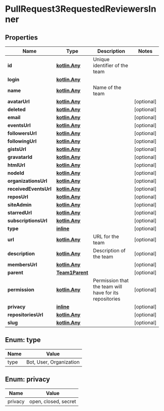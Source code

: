 
# PullRequest3RequestedReviewersInner

## Properties
Name | Type | Description | Notes
------------ | ------------- | ------------- | -------------
**id** | [**kotlin.Any**](.md) | Unique identifier of the team | 
**login** | [**kotlin.Any**](.md) |  | 
**name** | [**kotlin.Any**](.md) | Name of the team | 
**avatarUrl** | [**kotlin.Any**](.md) |  |  [optional]
**deleted** | [**kotlin.Any**](.md) |  |  [optional]
**email** | [**kotlin.Any**](.md) |  |  [optional]
**eventsUrl** | [**kotlin.Any**](.md) |  |  [optional]
**followersUrl** | [**kotlin.Any**](.md) |  |  [optional]
**followingUrl** | [**kotlin.Any**](.md) |  |  [optional]
**gistsUrl** | [**kotlin.Any**](.md) |  |  [optional]
**gravatarId** | [**kotlin.Any**](.md) |  |  [optional]
**htmlUrl** | [**kotlin.Any**](.md) |  |  [optional]
**nodeId** | [**kotlin.Any**](.md) |  |  [optional]
**organizationsUrl** | [**kotlin.Any**](.md) |  |  [optional]
**receivedEventsUrl** | [**kotlin.Any**](.md) |  |  [optional]
**reposUrl** | [**kotlin.Any**](.md) |  |  [optional]
**siteAdmin** | [**kotlin.Any**](.md) |  |  [optional]
**starredUrl** | [**kotlin.Any**](.md) |  |  [optional]
**subscriptionsUrl** | [**kotlin.Any**](.md) |  |  [optional]
**type** | [**inline**](#Type) |  |  [optional]
**url** | [**kotlin.Any**](.md) | URL for the team |  [optional]
**description** | [**kotlin.Any**](.md) | Description of the team |  [optional]
**membersUrl** | [**kotlin.Any**](.md) |  |  [optional]
**parent** | [**Team1Parent**](Team1Parent.md) |  |  [optional]
**permission** | [**kotlin.Any**](.md) | Permission that the team will have for its repositories |  [optional]
**privacy** | [**inline**](#Privacy) |  |  [optional]
**repositoriesUrl** | [**kotlin.Any**](.md) |  |  [optional]
**slug** | [**kotlin.Any**](.md) |  |  [optional]


<a id="Type"></a>
## Enum: type
Name | Value
---- | -----
type | Bot, User, Organization


<a id="Privacy"></a>
## Enum: privacy
Name | Value
---- | -----
privacy | open, closed, secret



